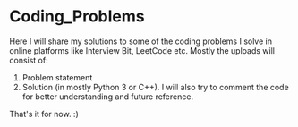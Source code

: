 # Coding_Problems
Here I will share my solutions to some of the coding problems I solve in online platforms like Interview Bit, LeetCode etc.
Mostly the uploads will consist of:
 1. Problem statement
 2. Solution (in mostly Python 3 or C++). I will also try to comment the code for better understanding and future reference.

That's it for now. :)

